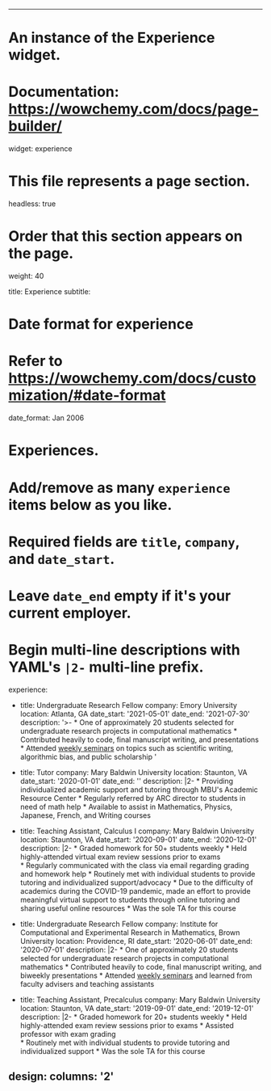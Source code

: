 

---
# An instance of the Experience widget.
# Documentation: https://wowchemy.com/docs/page-builder/
widget: experience

# This file represents a page section.
headless: true

# Order that this section appears on the page.
weight: 40

title: Experience
subtitle:

# Date format for experience
#   Refer to https://wowchemy.com/docs/customization/#date-format
date_format: Jan 2006

# Experiences.
#   Add/remove as many `experience` items below as you like.
#   Required fields are `title`, `company`, and `date_start`.
#   Leave `date_end` empty if it's your current employer.
#   Begin multi-line descriptions with YAML's `|2-` multi-line prefix.
experience:

  - title: Undergraduate Research Fellow
    company: Emory University
    location: Atlanta, GA
    date_start: '2021-05-01'
    date_end: '2021-07-30'
    description: '>-
        * One of approximately 20 students selected for undergraduate research projects in computational mathematics 
        * Contributed heavily to code, final manuscript writing, and presentations 
        * Attended [weekly seminars](http://www.math.emory.edu/site/cmds-reuret/summer2021/) on topics such as scientific writing, algorithmic bias, and public scholarship 
    '
    
  - title: Tutor
    company: Mary Baldwin University 
    location: Staunton, VA
    date_start: '2020-01-01'
    date_end: ''
    description: |2-
        * Providing individualized academic support and tutoring through MBU's Academic Resource Center
        * Regularly referred by ARC director to students in need of math help
        * Available to assist in Mathematics, Physics, Japanese, French, and Writing courses

  - title: Teaching Assistant, Calculus I
    company: Mary Baldwin University
    location: Staunton, VA
    date_start: '2020-09-01'
    date_end: '2020-12-01'
    description: |2-
        * Graded homework for 50+ students weekly 
        * Held highly-attended virtual exam review sessions prior to exams  
        * Regularly communicated with the class via email regarding grading and homework help 
        * Routinely met with individual students to provide tutoring and individualized support/advocacy 
        * Due to the difficulty of academics during the COVID-19 pandemic, made an effort to provide meaningful virtual support to students through online tutoring and sharing useful online resources 
        * Was the sole TA for this course 
    
  - title: Undergraduate Research Fellow
    company: Institute for Computational and Experimental Research in Mathematics, Brown University
    location: Providence, RI
    date_start: '2020-06-01'
    date_end: '2020-07-01'
    description: |2-
        * One of approximately 20 students selected for undergraduate research projects in computational mathematics 
        * Contributed heavily to code, final manuscript writing, and biweekly presentations 
        * Attended [weekly seminars](https://icerm.brown.edu/summerug/2020/#summerschedule) and learned from faculty advisers and teaching assistants 
    
        
  - title: Teaching Assistant, Precalculus
    company: Mary Baldwin University
    location: Staunton, VA
    date_start: '2019-09-01'
    date_end: '2019-12-01'
    description: |2-
        * Graded homework for 20+ students weekly 
        * Held highly-attended exam review sessions prior to exams 
        * Assisted professor with exam grading   
        * Routinely met with individual students to provide tutoring and individualized support 
        * Was the sole TA for this course   

design:
  columns: '2'
---

